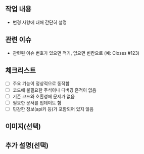 ## 작업 내용
- 변경 사항에 대해 간단히 설명

## 관련 이슈
- 관련된 이슈 번호가 있으면 적기, 없으면 빈칸으로 (예: Closes #123)

## 체크리스트
- [ ] 주요 기능이 정상적으로 동작함
- [ ] 코드에 불필요한 주석이나 디버깅 흔적이 없음
- [ ] 기존 코드와 호환성에 문제가 없음
- [ ] 필요한 문서를 업데이트 함
- [ ] 민감한 정보(api키 등)가 포함되어 있지 않음

## 이미지(선택)

## 추가 설명(선택)

